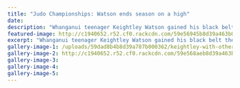 ```yaml
---
title: "Judo Championships: Watson ends season on a high"
date: 
description: "Whanganui teenager Keightley Watson gained his black belt the hard way at the National Judo Championships in Wellington at the weekend..."
featured-image: http://c1940652.r52.cf0.rackcdn.com/59e56945b8d39a463b000382/Keightley-5-oct-chron.jpg
excerpt: "Whanganui teenager Keightley Watson gained his black belt the hard way at the National Judo Championships in Wellington at the weekend."
gallery-image-1: /uploads/59dad8b4b8d39a787b000362/keightley-with-others-5-oct-snip.PNG
gallery-image-2: http://c1940652.r52.cf0.rackcdn.com/59e568aeb8d39a463b00037e/Keightley--another-sept-whs-facebook-sport-site.jpg
gallery-image-3: 
gallery-image-4: 
gallery-image-5: 
---
```

